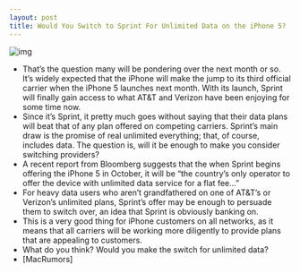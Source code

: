 ```yaml
---
layout: post
title: Would You Switch to Sprint For Unlimited Data on the iPhone 5?
---
```

![img](http://media.idownloadblog.com/wp-content/uploads/2011/09/Sprint-Unlimited-Data-iPhone.png)
* That’s the question many will be pondering over the next month or so. It’s widely expected that the iPhone will make the jump to its third official carrier when the iPhone 5 launches next month. With its launch, Sprint will finally gain access to what AT&T and Verizon have been enjoying for some time now.
* Since it’s Sprint, it pretty much goes without saying that their data plans will beat that of any plan offered on competing carriers. Sprint’s main draw is the promise of real unlimited everything; that, of course, includes data. The question is, will it be enough to make you consider switching providers?
* A recent report from Bloomberg suggests that the when Sprint begins offering the iPhone 5 in October, it will be “the country’s only operator to offer the device with unlimited data service for a flat fee…”
* For heavy data users who aren’t grandfathered on one of AT&T’s or Verizon’s unlimited plans, Sprint’s offer may be enough to persuade them to switch over, an idea that Sprint is obviously banking on.
* This is a very good thing for iPhone customers on all networks, as it means that all carriers will be working more diligently to provide plans that are appealing to customers.
* What do you think? Would you make the switch for unlimited data?
* [MacRumors]

